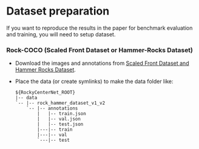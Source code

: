 # Dataset preparation

If you want to reproduce the results in the paper for benchmark evaluation and training, you will need to setup dataset.


### Rock-COCO (Scaled Front Dataset or Hammer-Rocks Dataset)
- Download the images and annotations from [Scaled Front Dataset and Hammer Rocks Dataset](http://datos.uchile.cl/dataset.xhtml?persistentId=doi:10.34691/FK2/1GQBHK).
- Place the data (or create symlinks) to make the data folder like:

  ~~~
  ${RockyCenterNet_ROOT}
  |-- data
  `-- |-- rock_hammer_dataset_v1_v2
      `-- |-- annotations
          |   |-- train.json
          |   |-- val.json
          |   |-- test.json
          |---|-- train
          |---|-- val
          `---|-- test
